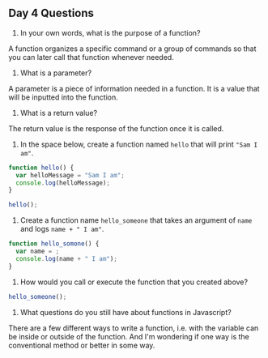 ## Day 4 Questions

1. In your own words, what is the purpose of a function?

A function organizes a specific command or a group of commands so that you can later call that function whenever needed.

1. What is a parameter?

A parameter is a piece of information needed in a function. It is a value that will be inputted into the function.

1. What is a return value?

The return value is the response of the function once it is called.

1. In the space below, create a function named `hello` that will print `"Sam I am"`.
```JavaScript
function hello() {
  var helloMessage = "Sam I am";
  console.log(helloMessage);
}

hello();
```

1. Create a function name `hello_someone` that takes an argument of `name` and logs `name + " I am"`.
```JAVASCRIPT
function hello_somone() {
  var name = ;
  console.log(name + " I am");
}
```

1. How would you call or execute the function that you created above?
```JavaScript
hello_someone();
```

1. What questions do you still have about functions in Javascript?

There are a few different ways to write a function, i.e. with the variable can be inside or outside of the function. And I'm wondering if one way is the conventional method or better in some way.
